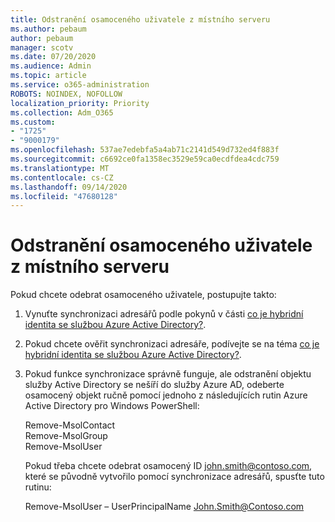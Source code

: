 ```yaml
---
title: Odstranění osamoceného uživatele z místního serveru
ms.author: pebaum
author: pebaum
manager: scotv
ms.date: 07/20/2020
ms.audience: Admin
ms.topic: article
ms.service: o365-administration
ROBOTS: NOINDEX, NOFOLLOW
localization_priority: Priority
ms.collection: Adm_O365
ms.custom:
- "1725"
- "9000179"
ms.openlocfilehash: 537ae7edebfa5a4ab71c2141d549d732ed4f883f
ms.sourcegitcommit: c6692ce0fa1358ec3529e59ca0ecdfdea4cdc759
ms.translationtype: MT
ms.contentlocale: cs-CZ
ms.lasthandoff: 09/14/2020
ms.locfileid: "47680128"
---
```

# <a name="delete-orphaned-user-from-on-premises-server"></a>Odstranění osamoceného uživatele z místního serveru

Pokud chcete odebrat osamoceného uživatele, postupujte takto:

1. Vynuťte synchronizaci adresářů podle pokynů v části [co je hybridní identita se službou Azure Active Directory?](https://technet.microsoft.com/library/jj151771.aspx#bkmk_synchronizedirectories).

2. Pokud chcete ověřit synchronizaci adresáře, podívejte se na téma [co je hybridní identita se službou Azure Active Directory?](https://technet.microsoft.com/library/jj151797.aspx).

3. Pokud funkce synchronizace správně funguje, ale odstranění objektu služby Active Directory se nešíří do služby Azure AD, odeberte osamocený objekt ručně pomocí jednoho z následujících rutin Azure Active Directory pro Windows PowerShell:

    Remove-MsolContact  
    Remove-MsolGroup  
    Remove-MsolUser

    Pokud třeba chcete odebrat osamocený ID john.smith@contoso.com, které se původně vytvořilo pomocí synchronizace adresářů, spusťte tuto rutinu:

    Remove-MsolUser – UserPrincipalName John.Smith@Contoso.com